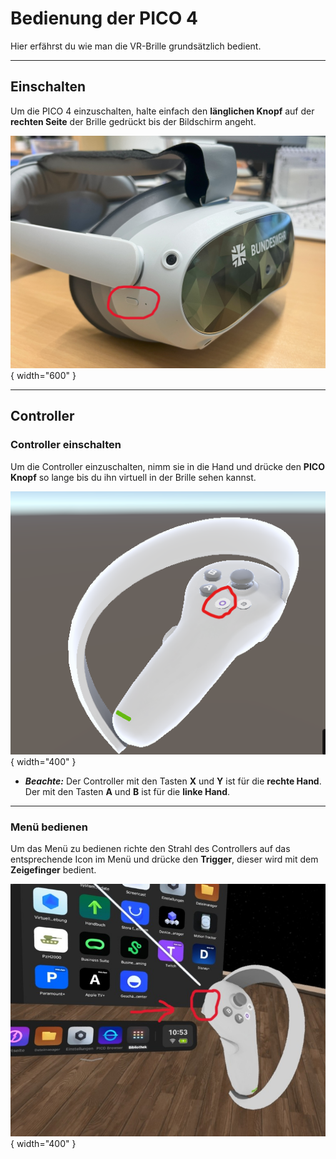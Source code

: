 # Bedienung der PICO 4
Hier erfährst du wie man die VR-Brille grundsätzlich bedient.

---

## Einschalten
Um die PICO 4 einzuschalten, halte einfach den **länglichen Knopf** auf der **rechten Seite** der Brille gedrückt bis der Bildschirm angeht.

![Foto PICO 4: Einschalten](../assets/images/einschalten.jpg){ width="600" }

---

## Controller

### Controller einschalten

Um die Controller einzuschalten, nimm sie in die Hand und drücke den **PICO Knopf** so lange bis du ihn virtuell in der Brille sehen kannst.

![PICO 4 Controller](../assets/images/pico-button.png){ width="400" }

* ***Beachte:*** Der Controller mit den Tasten **X** und **Y** ist für die **rechte Hand**. Der mit den Tasten **A** und **B** ist für die **linke Hand**.

---

### Menü bedienen

Um das Menü zu bedienen richte den Strahl des Controllers auf das entsprechende Icon im Menü und drücke den **Trigger**, dieser wird mit dem **Zeigefinger** bedient.

![PICO 4 Controller](../assets/images/menu-bedienen.jpeg){ width="400" }



